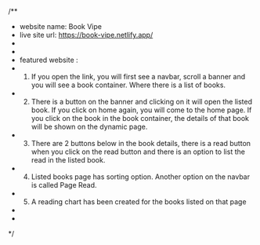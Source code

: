 
/**    
* website name: Book Vipe 
* live site url: https://book-vipe.netlify.app/
* 
* 
* featured website : 
* 1. If you open the link, you will first see a navbar, scroll a banner and you will see a book container.  Where there is a list of books.  
* 2. There is a button on the banner and clicking on it will open the listed book.  If you click on home again, you will come to the home page.  If you click on the book in the book container, the details of that book will be shown on the dynamic page.  
* 3. There are 2 buttons below in the book details, there is a read button when you click on the read button and there is an option to list the read in the listed book.  
* 4. Listed books page has sorting option.  Another option on the navbar is called Page Read.  
* 5. A reading chart has been created for the books listed on that page
* 
* 
*/